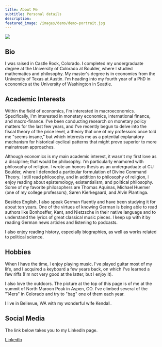 ```yaml
---
title: About Me
subtitle: Personal details
description: 
featured_image: /images/demo/demo-portrait.jpg
---
```


![](/images/phototwo.png)

## Bio
I was raised in Castle Rock, Colorado. I completed my undergraduate degree at the University of Colorado at Boulder, where I studied mathematics and philosophy. My master's degree is in economics from the University of Texas at Austin. I'm heading into my fourth year of a PhD in economics at the University of Washington in Seattle. 

## Academic Interests

Within the field of economics, I'm interested in macroeconomics. Specifically, I'm interested in monetary economics, international finance, and macro-finance. I've been conducting research on monetary policy matters for the last few years, and I've recently begun to delve into the fiscal theory of the price level, a theory that one of my professors once told me "seems insane," but which interests me as a potential explanatory mechanism for historical cyclical patterns that might prove superior to more mainstream approaches.

Although economics is my main academic interest, it wasn't my first love as a discipline; that would be philosophy. I'm particularly enamored with philosophy of religion. I wrote an honors thesis as an undergraduate at CU Boulder, where I defended a particular formulation of Divine Command Theory. I still read philosophy, and in addition to philosophy of religion, I enjoy reading about epistemology, existentialism, and political philosophy. Some of my favorite philosophers are Thomas Aquinas, Michael Huemer (one of my college professors), Søren Kierkegaard, and Alvin Plantinga.

Besides English, I also speak German fluently and have been studying it for about ten years. One of the virtues of knowing German is being able to read authors like Bonhoeffer, Kant, and Nietzsche in their native language and to understand the lyrics of great classical music pieces. I keep up with it by reading German news articles and listening to podcasts.

I also enjoy reading history, especially biographies, as well as works related to political science.

## Hobbies

When I have the time, I enjoy playing music. I've played guitar most of my life, and I acquired a keyboard a few years back, on which I've learned a few riffs (I'm not very good at the latter, but I enjoy it). 

I also love the outdoors. The picture at the top of this page is of me at the summit of North Maroon Peak in Aspen, CO. I've climbed several of the "14ers" in Colorado and try to "bag" one of them each year. 

I live in Bellevue, WA with my wonderful wife Kendall.


## Social Media

The link below takes you to my LinkedIn page.

<a href="https://www.linkedin.com/in/elliot-spears/" class="button button--large">LinkedIn</a>